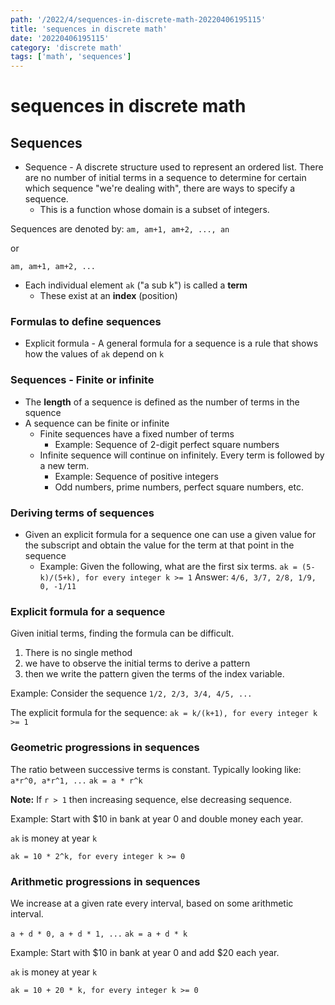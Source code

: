 ```yaml
---
path: '/2022/4/sequences-in-discrete-math-20220406195115'
title: 'sequences in discrete math'
date: '20220406195115'
category: 'discrete math'
tags: ['math', 'sequences']
---
```


# sequences in discrete math

## Sequences
* Sequence - A discrete structure used to represent an ordered list. There are no number
of initial terms in a sequence to determine for certain which sequence "we're dealing with",
there are ways to specify a sequence.
    * This is a function whose domain is a subset of integers.

Sequences are denoted by:
`am, am+1, am+2, ..., an`

or

`am, am+1, am+2, ...`

* Each individual element `ak` ("a sub k") is called a **term**
    * These exist at an **index** (position)

### Formulas to define sequences
* Explicit formula - A general formula for a sequence is a rule that shows how the values of `ak`
depend on `k`

### Sequences - Finite or infinite
* The **length** of a sequence is defined as the number of terms in the squence
* A sequence can be finite or infinite
    * Finite sequences have a fixed number of terms
        * Example: Sequence of 2-digit perfect square numbers
    * Infinite sequence will continue on infinitely. Every term is followed by
    a new term.
        * Example: Sequence of positive integers
        * Odd numbers, prime numbers, perfect square numbers, etc.

### Deriving terms of sequences
* Given an explicit formula for a sequence one can use a given value for the subscript
and obtain the value for the term at that point in the sequence
    * Example: Given the following, what are the first six terms.
    `ak = (5-k)/(5+k), for every integer k >= 1`
    Answer: `4/6, 3/7, 2/8, 1/9, 0, -1/11`

### Explicit formula for a sequence
Given initial terms, finding the formula can be difficult.
1. There is no single method
1. we have to observe the initial terms to derive a pattern
1. then we write the pattern given the terms of the index variable.

Example: Consider the sequence
`1/2, 2/3, 3/4, 4/5, ...`

The explicit formula for the sequence:
`ak = k/(k+1), for every integer k >= 1`

### Geometric progressions in sequences
The ratio between successive terms is constant. Typically looking like:
`a*r^0, a*r^1, ...`
`ak = a * r^k`

**Note:** If `r > 1` then increasing sequence, else decreasing sequence.

Example:
Start with $10 in bank at year 0 and double money each year.

`ak` is money at year `k`

`ak = 10 * 2^k, for every integer k >= 0`

### Arithmetic progressions in sequences
We increase at a given rate every interval, based on some arithmetic interval.

`a + d * 0, a + d * 1, ...`
`ak = a + d * k`

Example:
Start with $10 in bank at year 0 and add $20 each year.

`ak` is money at year `k`

`ak = 10 + 20 * k, for every integer k >= 0`

